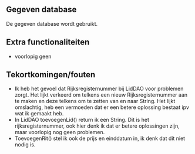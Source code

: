 ## Gegeven database
De gegeven database wordt gebruikt.

## Extra functionaliteiten
- voorlopig geen

## Tekortkomingen/fouten
- Ik heb het gevoel dat Rijksregisternummer bij LidDAO voor problemen zorgt.
Het lijkt verkeerd om telkens een nieuw Rijksregisternummer aan te maken en deze telkens om te zetten van en naar String. Het lijkt omslachtig, heb een vermoeden dat er een betere oplossing bestaat ipv wat ik gemaakt heb.
- In LidDAO toevoegenLid() return ik een String. Dit is het rijksregisternummer, ook hier denk ik dat er betere oplossingen zijn, maar voorlopig nog geen problemen.
- ToevoegenRit() stel ik ook de prijs en einddatum in, ik denk dat dit niet nodig is.


